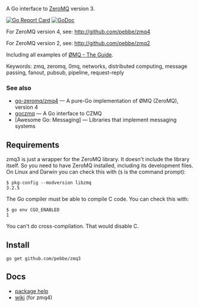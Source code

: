 A Go interface to [ZeroMQ](http://www.zeromq.org/) version 3.

[![Go Report Card](https://goreportcard.com/badge/github.com/pebbe/zmq3)](https://goreportcard.com/report/github.com/pebbe/zmq3)
[![GoDoc](https://godoc.org/github.com/pebbe/zmq3?status.svg)](https://godoc.org/github.com/pebbe/zmq3)

For ZeroMQ version 4, see: http://github.com/pebbe/zmq4

For ZeroMQ version 2, see: http://github.com/pebbe/zmq2

Including all examples of [ØMQ - The Guide](http://zguide.zeromq.org/).

Keywords: zmq, zeromq, 0mq, networks, distributed computing, message passing, fanout, pubsub, pipeline, request-reply

### See also

 * [go-zeromq/zmq4](https://github.com/go-zeromq/zmq4) — A pure-Go implementation of ØMQ (ZeroMQ), version 4
 * [goczmq](https://github.com/zeromq/goczmq) — A Go interface to CZMQ
 * [Awesome Go: Messaging] — Libraries that implement messaging systems

## Requirements

zmq3 is just a wrapper for the ZeroMQ library. It doesn't include the
library itself. So you need to have ZeroMQ installed, including its
development files. On Linux and Darwin you can check this with (`$` is
the command prompt):

```
$ pkg-config --modversion libzmq
3.2.5
```

The Go compiler must be able to compile C code. You can check this
with:
```
$ go env CGO_ENABLED
1
```

You can't do cross-compilation. That would disable C.

## Install

    go get github.com/pebbe/zmq3

## Docs

 * [package help](http://godoc.org/github.com/pebbe/zmq3)
 * [wiki](https://github.com/pebbe/zmq4/wiki) (for zmq4)
